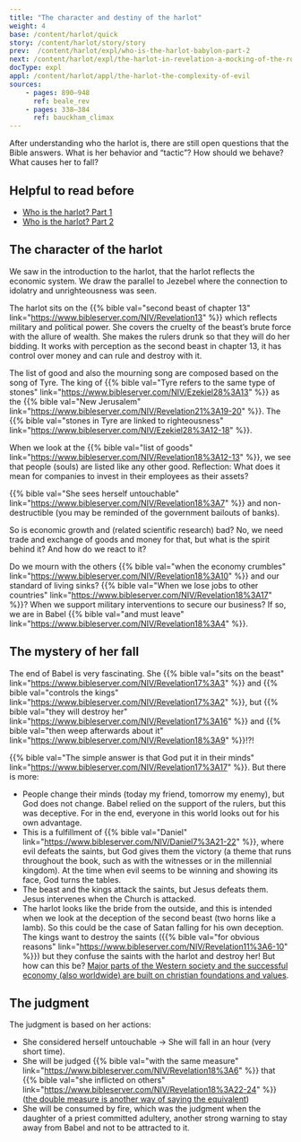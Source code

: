 ```yaml
---
title: "The character and destiny of the harlot"
weight: 4
base: /content/harlot/quick
story: /content/harlot/story/story
prev:  /content/harlot/expl/who-is-the-harlot-babylon-part-2
next: /content/harlot/expl/the-harlot-in-revelation-a-mocking-of-the-roman-empire
docType: expl
appl: /content/harlot/appl/the-harlot-the-complexity-of-evil
sources: 
    - pages: 890–948
      ref: beale_rev
    - pages: 338–384
      ref: bauckham_climax
---
```


After understanding who the harlot is, there are still open questions that the Bible answers. What is her behavior and “tactic”? How should we behave? What causes her to fall?

## Helpful to read before

<a name="5c2e"></a>
- [Who is the harlot? Part 1](/content/harlot/expl/who-is-the-harlot-babylon-part-1)
- [Who is the harlot? Part 2](/content/harlot/expl/who-is-the-harlot-babylon-part-2)

## The character of the harlot

<a name="b96c"></a>
We saw in the introduction to the harlot, that the harlot reflects the economic system. We draw the parallel to Jezebel where the connection to idolatry and unrighteousness was seen.

The harlot sits on the {{% bible val="second beast of chapter 13" link="https://www.bibleserver.com/NIV/Revelation13" %}} which reflects military and political power. She covers the cruelty of the beast’s brute force with the allure of wealth. She makes the rulers drunk so that they will do her bidding. It works with perception as the second beast in chapter 13, it has control over money and can rule and destroy with it.

The list of good and also the mourning song are composed based on the song of Tyre. The king of {{% bible val="Tyre refers to the same type of stones" link="https://www.bibleserver.com/NIV/Ezekiel28%3A13" %}} as the {{% bible val="New Jerusalem" link="https://www.bibleserver.com/NIV/Revelation21%3A19-20" %}}. The {{% bible val="stones in Tyre are linked to righteousness" link="https://www.bibleserver.com/NIV/Ezekiel28%3A12-18" %}}.

When we look at the {{% bible val="list of goods" link="https://www.bibleserver.com/NIV/Revelation18%3A12-13" %}}, we see that people (souls) are listed like any other good. Reflection: What does it mean for companies to invest in their employees as their assets?

{{% bible val="She sees herself untouchable" link="https://www.bibleserver.com/NIV/Revelation18%3A7" %}} and non-destructible (you may be reminded of the government bailouts of banks).

So is economic growth and (related scientific research) bad? No, we need trade and exchange of goods and money for that, but what is the spirit behind it? And how do we react to it?

Do we mourn with the others {{% bible val="when the economy crumbles" link="https://www.bibleserver.com/NIV/Revelation18%3A10" %}} and our standard of living sinks? {{% bible val="When we lose jobs to other countries" link="https://www.bibleserver.com/NIV/Revelation18%3A17" %}}? When we support military interventions to secure our business? If so, we are in Babel {{% bible val="and must leave" link="https://www.bibleserver.com/NIV/Revelation18%3A4" %}}.

## The mystery of her fall

<a name="0a44"></a>
The end of Babel is very fascinating. She {{% bible val="sits on the beast" link="https://www.bibleserver.com/NIV/Revelation17%3A3" %}} and {{% bible val="controls the kings" link="https://www.bibleserver.com/NIV/Revelation17%3A2" %}}, but {{% bible val="they will destroy her" link="https://www.bibleserver.com/NIV/Revelation17%3A16" %}} and {{% bible val="then weep afterwards about it" link="https://www.bibleserver.com/NIV/Revelation18%3A9" %}}!?!

{{% bible val="The simple answer is that God put it in their minds" link="https://www.bibleserver.com/NIV/Revelation17%3A17" %}}. But there is more:

- People change their minds (today my friend, tomorrow my enemy), but God does not change. Babel relied on the support of the rulers, but this was deceptive. For in the end, everyone in this world looks out for his own advantage.
- This is a fulfillment of {{% bible val="Daniel" link="https://www.bibleserver.com/NIV/Daniel7%3A21-22" %}}, where evil defeats the saints, but God gives them the victory (a theme that runs throughout the book, such as with the witnesses or in the millennial kingdom). At the time when evil seems to be winning and showing its face, God turns the tables.
- The beast and the kings attack the saints, but Jesus defeats them. Jesus intervenes when the Church is attacked.
- The harlot looks like the bride from the outside, and this is intended when we look at the deception of the second beast (two horns like a lamb). So this could be the case of Satan falling for his own deception. The kings want to destroy the saints ({{% bible val="for obvious reasons" link="https://www.bibleserver.com/NIV/Revelation11%3A6-10" %}}) but they confuse the saints with the harlot and destroy her! But how can this be? [Major parts of the Western society and the successful economy (also worldwide) are built on christian foundations and values](https://www.pdfdrive.com/the-book-that-made-your-world-how-the-bible-created-the-soul-of-western-civilization-e200370906.html).

## The judgment

<a name="3d3b"></a>
The judgment is based on her actions:

- She considered herself untouchable -&gt; She will fall in an hour (very short time).
- She will be judged {{% bible val="with the same measure" link="https://www.bibleserver.com/NIV/Revelation18%3A6" %}} that {{% bible val="she inflicted on others" link="https://www.bibleserver.com/NIV/Revelation18%3A22-24" %}} ([the double measure is another way of saying the equivalent](https://meredithkline.com/klines-works/articles-and-essays/double-trouble/))
- She will be consumed by fire, which was the judgment when the daughter of a priest committed adultery, another strong warning to stay away from Babel and not to be attracted to it.
